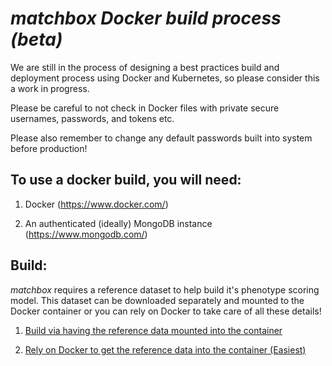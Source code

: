 # <i>matchbox Docker build process (beta)</i>

We are still in the process of designing a best practices build and deployment process using Docker and Kubernetes, so please consider this a work in progress. 

Please be careful to not check in Docker files with private secure
usernames, passwords, and tokens etc. 

Please also remember to change any default passwords built into system before production!

## To use a docker build, you will need:

1. Docker (https://www.docker.com/)

2. An authenticated (ideally) MongoDB instance (https://www.mongodb.com/)


## Build:

<i>matchbox</i> requires a reference dataset to help build it's phenotype scoring model. This dataset can be downloaded separately and mounted to the Docker container or you can rely on Docker to take care of all these details!

1. [Build via having the reference data mounted into the container](with_data_mounted_to_container/README.md)

2. [Rely on Docker to get the reference data into the container (Easiest)](with_data_in_container/README.md)

 